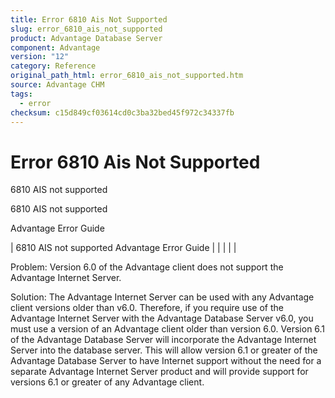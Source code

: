 ```yaml
---
title: Error 6810 Ais Not Supported
slug: error_6810_ais_not_supported
product: Advantage Database Server
component: Advantage
version: "12"
category: Reference
original_path_html: error_6810_ais_not_supported.htm
source: Advantage CHM
tags:
  - error
checksum: c15d849cf03614cd0c3ba32bed45f972c34337fb
---
```


# Error 6810 Ais Not Supported

6810 AIS not supported

6810 AIS not supported

Advantage Error Guide

| 6810 AIS not supported  Advantage Error Guide |  |  |  |  |

Problem: Version 6.0 of the Advantage client does not support the Advantage Internet Server.

Solution: The Advantage Internet Server can be used with any Advantage client versions older than v6.0. Therefore, if you require use of the Advantage Internet Server with the Advantage Database Server v6.0, you must use a version of an Advantage client older than version 6.0. Version 6.1 of the Advantage Database Server will incorporate the Advantage Internet Server into the database server. This will allow version 6.1 or greater of the Advantage Database Server to have Internet support without the need for a separate Advantage Internet Server product and will provide support for versions 6.1 or greater of any Advantage client.
